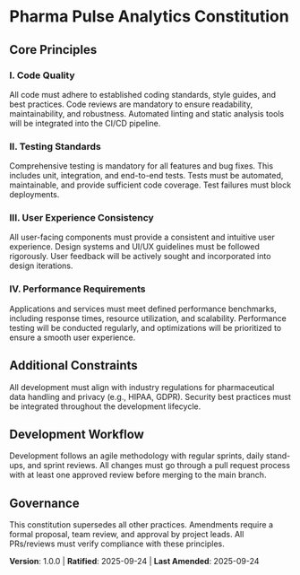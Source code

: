 <!--
Sync Impact Report:
- Version change: None (initial version 1.0.0)
- List of modified principles:
    - Added: Code Quality
    - Added: Testing Standards
    - Added: User Experience Consistency
    - Added: Performance Requirements
- Added sections:
    - Additional Constraints
    - Development Workflow
- Removed sections: None
- Templates requiring updates: None (✅ updated)
- Follow-up TODOs: None
-->
# Pharma Pulse Analytics Constitution

## Core Principles

### I. Code Quality
All code must adhere to established coding standards, style guides, and best practices. Code reviews are mandatory to ensure readability, maintainability, and robustness. Automated linting and static analysis tools will be integrated into the CI/CD pipeline.

### II. Testing Standards
Comprehensive testing is mandatory for all features and bug fixes. This includes unit, integration, and end-to-end tests. Tests must be automated, maintainable, and provide sufficient code coverage. Test failures must block deployments.

### III. User Experience Consistency
All user-facing components must provide a consistent and intuitive user experience. Design systems and UI/UX guidelines must be followed rigorously. User feedback will be actively sought and incorporated into design iterations.

### IV. Performance Requirements
Applications and services must meet defined performance benchmarks, including response times, resource utilization, and scalability. Performance testing will be conducted regularly, and optimizations will be prioritized to ensure a smooth user experience.

## Additional Constraints

All development must align with industry regulations for pharmaceutical data handling and privacy (e.g., HIPAA, GDPR). Security best practices must be integrated throughout the development lifecycle.

## Development Workflow

Development follows an agile methodology with regular sprints, daily stand-ups, and sprint reviews. All changes must go through a pull request process with at least one approved review before merging to the main branch.

## Governance

This constitution supersedes all other practices. Amendments require a formal proposal, team review, and approval by project leads. All PRs/reviews must verify compliance with these principles.

**Version**: 1.0.0 | **Ratified**: 2025-09-24 | **Last Amended**: 2025-09-24